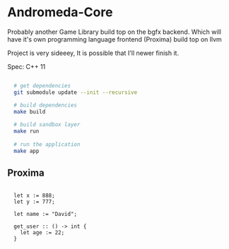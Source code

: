 # Andromeda-Core

Probably another Game Library build top on the bgfx backend. Which will have it's own programming language frontend (Proxima) build top on llvm

Project is very sideeey, It is possible that I'll newer finish it.

Spec: C++ 11

```zsh

  # get dependencies
  git submodule update --init --recursive

  # build dependencies
  make build
  
  # build sandbox layer
  make run
  
  # run the application
  make app 

```


## Proxima

```prx

  let x := 888;
  let y := 777;

  let name := "David";

  get_user :: () -> int {
    let age := 22;
  }

```